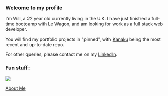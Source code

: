 ### Welcome to my profile

I'm Will, a 22 year old currently living in the U.K. I have just finished a full-time bootcamp with Le Wagon, and am looking for work as a full stack web developer.

You will find my portfolio projects in "pinned", with <a href="http://www.kanaku.me">Kanaku</a> being the most recent and up-to-date repo.

For other queries, please contact me on my <a href="https://www.linkedin.com/in/wva/">LinkedIn</a>.

### Fun stuff:

<a href="https://www.codewars.com/users/wva" target="_blank"><img src="https://www.codewars.com/users/wva/badges/large"></a>

<a href="https://wvala.github.io/profile/">About Me</a>
